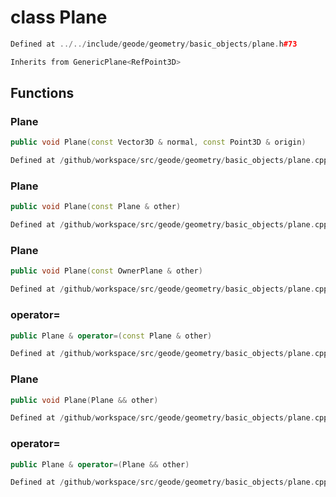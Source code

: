 # class Plane

```cpp
Defined at ../../include/geode/geometry/basic_objects/plane.h#73
```

```cpp
Inherits from GenericPlane<RefPoint3D>
```



## Functions

### Plane

```cpp
public void Plane(const Vector3D & normal, const Point3D & origin)
```

```cpp
Defined at /github/workspace/src/geode/geometry/basic_objects/plane.cpp#99
```

### Plane

```cpp
public void Plane(const Plane & other)
```

```cpp
Defined at /github/workspace/src/geode/geometry/basic_objects/plane.cpp#103
```

### Plane

```cpp
public void Plane(const OwnerPlane & other)
```

```cpp
Defined at /github/workspace/src/geode/geometry/basic_objects/plane.cpp#104
```

### operator=

```cpp
public Plane & operator=(const Plane & other)
```

```cpp
Defined at /github/workspace/src/geode/geometry/basic_objects/plane.cpp#108
```

### Plane

```cpp
public void Plane(Plane && other)
```

```cpp
Defined at /github/workspace/src/geode/geometry/basic_objects/plane.cpp#113
```

### operator=

```cpp
public Plane & operator=(Plane && other)
```

```cpp
Defined at /github/workspace/src/geode/geometry/basic_objects/plane.cpp#114
```



